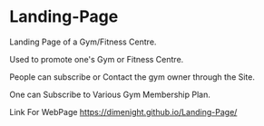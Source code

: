 # Landing-Page
Landing Page of a Gym/Fitness Centre.

Used to promote one's Gym or Fitness Centre.

People can subscribe or Contact the gym owner through the Site.

One can Subscribe to Various Gym Membership Plan.

Link For WebPage
https://dimenight.github.io/Landing-Page/
